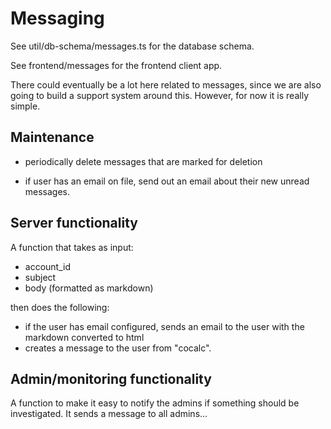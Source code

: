 # Messaging

See util/db-schema/messages.ts for the database schema.

See frontend/messages for the frontend client app.

There could eventually be a lot here related to messages,
since we are also going to build a support system around this.
However, for now it is really simple.

## Maintenance

- periodically delete messages that are marked for deletion

- if user has an email on file, send out an email about their new unread messages.

## Server functionality

A function that takes as input:

- account_id
- subject
- body (formatted as markdown)

then does the following:

- if the user has email configured, sends an email to the user with the markdown converted to html
- creates a message to the user from "cocalc".

## Admin/monitoring functionality

A function to make it easy to notify the admins if something should be investigated. It sends a message to all admins...

